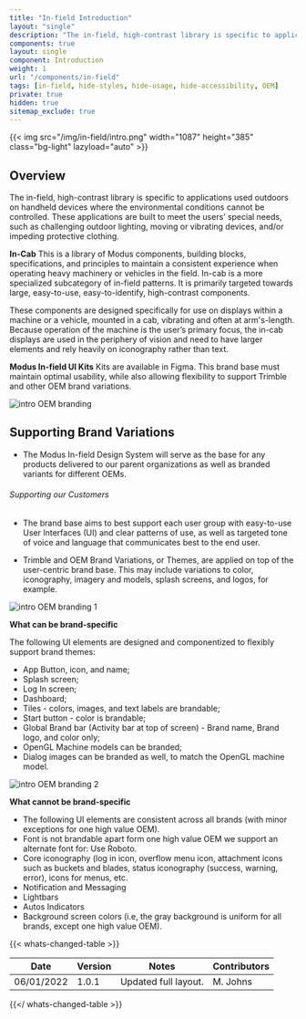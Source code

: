 ```yaml
---
title: "In-field Introduction"
layout: "single"
description: "The in-field, high-contrast library is specific to applications used outdoors."
components: true
layout: single
component: Introduction
weight: 1
url: "/components/in-field"
tags: [in-field, hide-styles, hide-usage, hide-accessibility, OEM]
private: true
hidden: true
sitemap_exclude: true
---
```


<style>
header .nav-item {
  display: none !important;
}
article .nav-tabs {
  display: none !important;
  opacity: 0;
}
</style>

{{< img src="/img/in-field/intro.png" width="1087" height="385" class="bg-light" lazyload="auto" >}}

## Overview

The in-field, high-contrast library is specific to applications used outdoors on handheld devices where the environmental conditions cannot be controlled. These applications are built to meet the users’ special needs, such as challenging outdoor lighting, moving or vibrating devices, and/or impeding protective clothing.

**In-Cab**
This is a library of Modus components, building blocks, specifications, and principles to maintain a consistent experience when operating heavy machinery or vehicles in the field. In-cab is a more specialized subcategory of in-field patterns. It is primarily targeted towards large, easy-to-use, easy-to-identify, high-contrast components.

These components are designed specifically for use on displays within a machine or a vehicle, mounted in a cab, vibrating and often at arm's-length. Because operation of the machine is the user’s primary focus, the in-cab displays are used in the periphery of vision and need to have larger elements and rely heavily on iconography rather than text.

**Modus In-field UI Kits**
Kits are available in Figma. This brand base must maintain optimal usability, while also allowing flexibility to support Trimble and other OEM brand variations.

![intro OEM branding](/img/in-field/intro-oem-branding.png)

## Supporting Brand Variations

- The Modus In-field Design System will serve as the base for any products delivered to our parent organizations as well as branded variants for different OEMs.

###### Supporting our Customers

- The brand base aims to best support each user group with easy-to-use User Interfaces (UI) and clear patterns of use, as well as targeted tone of voice and language that communicates best to the end user.

- Trimble and OEM Brand Variations, or Themes, are applied on top of the user-centric brand base. This may include variations to color, iconography, imagery and models, splash screens, and logos, for example.

![intro OEM branding 1](/img/in-field/intro-oem-branding-1.png)

**What can be brand-specific**

The following UI elements are designed and componentized to flexibly support brand themes:

- App Button, icon, and name;
- Splash screen;
- Log In screen;
- Dashboard;
- Tiles - colors, images, and text labels are brandable;
- Start button - color is brandable;
- Global Brand bar (Activity bar at top of screen) - Brand name, Brand logo, and color only;
- OpenGL Machine models can be branded;
- Dialog images can be branded as well, to match the OpenGL machine model.

![intro OEM branding 2](/img/in-field/intro-oem-branding-2.png)

**What cannot be brand-specific**

- The following UI elements are consistent across all brands (with minor exceptions for one high value OEM).
- Font is not brandable apart form one high value OEM we support an alternate font for: Use Roboto.
- Core iconography (log in icon, overflow menu icon, attachment icons such as buckets and blades, status iconography (success, warning, error), icons for menus, etc.
- Notification and Messaging
- Lightbars
- Autos Indicators
- Background screen colors (i.e, the gray background is uniform for all brands, except one high value OEM).

{{< whats-changed-table >}}

| Date       | Version | Notes                | Contributors |
| ---------- | ------- | -------------------- | ------------ |
| 06/01/2022 | 1.0.1   | Updated full layout. | M. Johns     |

{{</ whats-changed-table >}}
